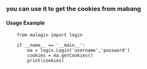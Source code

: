 ### you can use it to get the cookies from mabang 

#### Usage Example
```
	from malogin import login
	
	if __name__ == '__main__':
		ma = login.Login('username','password')
		cookies = ma.getCookies()
		print(cookies)
```
